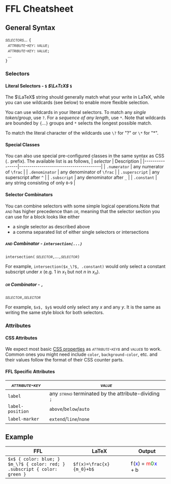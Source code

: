 # FFL Cheatsheet
## General Syntax
_<span style="font-variant:small-caps;">selectors...</span>_ `{`  
&nbsp;&nbsp;_<span style="font-variant:small-caps;">attribute-key</span>_`:` _<span style="font-variant:small-caps;">value</span>_`;`  
&nbsp;&nbsp;_<span style="font-variant:small-caps;">attribute-key</span>_`:` _<span style="font-variant:small-caps;">value</span>_`;`  
&nbsp;&nbsp;_..._  
`}`
### Selectors
#### Literal Selectors - `$` _<span style="font-variant:small-caps;">$\LaTeX$</span>_ `$`
The $\LaTeX$ string should generally match what your write in LaTeX, while you can use wildcards (see below) to enable more flexible selection.

You can use wildcards in your literal selectors. To match any _single token/group_, use `?`. For a _sequence of any length_, use `*`. Note that wildcards are bounded by `{`...`}` groups and `*` selects the longest possible match.

To match the literal character of the wildcards use `\?` for "?" or `\*` for "*".

#### Special Classes
You can also use special pre-configured classes in the same syntax as CSS (`.` prefix). The available list is as follows,
|  _selector_    | Description                            |
|----------------|----------------------------------------|
| `.numerator`   | any numerator of `\frac`               |
| `.denominator` | any denominator of `\frac`             |
| `.superscript` | any superscript after `^`              |
| `.subscript`   | any denominator after `_`              |
| `.constant`    | any string consisting of only `0`-`9`  |

#### Selector Combinators 
You can combine selectors with some simple logical operations.Note that _<span style="font-variant:small-caps;">and</span>_ has higher precedence than _<span style="font-variant:small-caps;">or</span>_, meaning that the selector section you can use for a block looks like either
- a single selector as described above
- a comma separated list of either single selectors or intersections
##### _<span style="font-variant:small-caps;">and</span>_ Combinator - `intersection(...)`
`intersection(`
_<span style="font-variant:small-caps;">selector</span>_`,`...`,`_<span style="font-variant:small-caps;">selector</span>_`)`  

For example, `intersection($x_\?$, .constant)` would only select a constant subscript under $x$ (e.g. $1$ in $x_1$ but not $n$ in $x_n$).
##### _<span style="font-variant:small-caps;">or</span>_ Combinator - `,`
_<span style="font-variant:small-caps;">selector</span>_`,`_<span style="font-variant:small-caps;">selector</span>_  

For example, `$x$, $y$` would only select any $x$ and any $y$. It is the same as writing the same style block for both selectors.
### Attributes
#### CSS Attributes
We expect most basic [CSS properties](https://www.w3schools.com/cssref/) as _<span style="font-variant:small-caps;">attribute-key</span>s_ and _<span style="font-variant:small-caps;">value</span>s_ to work. Common ones you might need include `color`, `background-color`, etc. and their values follow the format of their CSS counter parts.

#### FFL Specific Attributes
|_<span style="font-variant:small-caps;">attribute-key</span>_|_<span style="font-variant:small-caps;">value</span>_|
|---------|----------------------|
| `label` | any _<span style="font-variant:small-caps;">string</span>_ terminated by the attribute-dividing `;` |
| `label-position` | `above`/`below`/`auto` |
| `label-marker` | `extend`/`line`/`none` |

## Example
| FFL | LaTeX | Output |
|-----|-------|--------|
| `$x$ { color: blue; }`<br>`$m_\?$ { color: red; }`<br>`.subscript { color: green }` | `$f(x)=\frac{x}{m_0}+b$` | <span class="katex"><span class="katex-html" aria-hidden="true"><span class="base"><span class="strut" style="height: 1.6136em; vertical-align: -0.6036em;"></span><span class="mord ffl-5e95f8f6-b247-440d-bf55-81e8f95a6940 visible"><span class="mord visible"><span class="mord mathnormal visible" style="margin-right: 0.1076em;">f</span><span class="mopen visible">(</span><span class="mord mathnormal fflMatch0-x visible">x</span><span class="mclose visible">)</span><span class="mspace visible" style="margin-right: 0.2778em;"></span><span class="mrel visible">=</span><span class="mspace visible" style="margin-right: 0.2778em;"></span><span class="mord visible"><span class="mopen nulldelimiter visible"></span><span class="mfrac"><span class="vlist-t vlist-t2"><span class="vlist-r"><span class="vlist visible" style="height: 1.01em;"><span class="" style="top: -2.655em;"><span class="pstrut" style="height: 3em;"></span><span class="sizing reset-size6 size3 mtight"><span class="mord mtight visible"><span class="mord mtight denominator fflMatch1-m___ visible"><span class="mord mathnormal mtight denominator fflMatch1-m___ visible">m</span><span class="msupsub denominator fflMatch1-m___"><span class="vlist-t vlist-t2 denominator fflMatch1-m___"><span class="vlist-r denominator fflMatch1-m___"><span class="vlist denominator fflMatch1-m___ visible" style="height: 0.3448em;"><span class="denominator fflMatch1-m___" style="top: -2.3448em; margin-left: 0em; margin-right: 0.0714em;"><span class="pstrut denominator fflMatch1-m___" style="height: 2.5357em;"></span><span class="sizing reset-size3 size1 mtight denominator fflMatch1-m___"><span class="mord mtight denominator fflMatch1-m___ visible"><span class="mord mtight denominator fflMatch1-m___ subscript visible">0</span></span></span></span></span><span class="vlist-s denominator fflMatch1-m___"><span class="denominator fflMatch1-m___">​</span></span></span><span class="vlist-r denominator fflMatch1-m___"><span class="vlist denominator fflMatch1-m___ visible" style="height: 0.3695em;"><span class="denominator fflMatch1-m___"></span></span></span></span></span></span></span></span></span><span class="" style="top: -3.23em;"><span class="pstrut" style="height: 3em;"></span><span class="frac-line" style="border-bottom-width: 0.04em;"></span></span><span class="" style="top: -3.485em;"><span class="pstrut" style="height: 3em;"></span><span class="sizing reset-size6 size3 mtight"><span class="mord mtight visible"><span class="mord mathnormal mtight numerator fflMatch0-x visible">x</span></span></span></span></span><span class="vlist-s">​</span></span><span class="vlist-r"><span class="vlist visible" style="height: 0.6036em;"><span class=""></span></span></span></span></span><span class="mclose nulldelimiter visible"></span></span><span class="mspace visible" style="margin-right: 0.2222em;"></span><span class="mbin visible">+</span><span class="mspace visible" style="margin-right: 0.2222em;"></span><span class="mord mathnormal visible">b</span></span></span></span></span><style>.ffl-5e95f8f6-b247-440d-bf55-81e8f95a6940 .fflMatch0-x.visible { color: blue; } .ffl-5e95f8f6-b247-440d-bf55-81e8f95a6940 .fflMatch1-m___.visible { color: red; } .ffl-5e95f8f6-b247-440d-bf55-81e8f95a6940 .subscript.visible { color: green; }</style></span> |